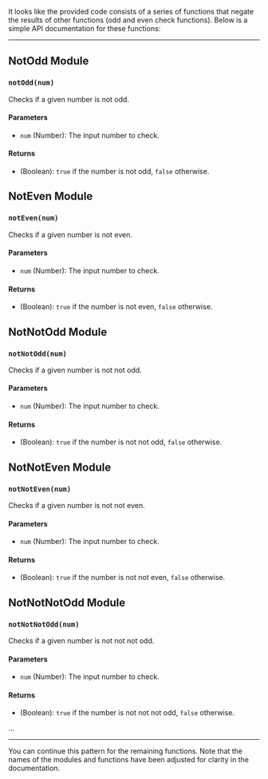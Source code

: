 It looks like the provided code consists of a series of functions that negate the results of other functions (odd and even check functions). Below is a simple API documentation for these functions:

---

## NotOdd Module

### `notOdd(num)`

Checks if a given number is not odd.

#### Parameters

- `num` (Number): The input number to check.

#### Returns

- (Boolean): `true` if the number is not odd, `false` otherwise.

## NotEven Module

### `notEven(num)`

Checks if a given number is not even.

#### Parameters

- `num` (Number): The input number to check.

#### Returns

- (Boolean): `true` if the number is not even, `false` otherwise.

## NotNotOdd Module

### `notNotOdd(num)`

Checks if a given number is not not odd.

#### Parameters

- `num` (Number): The input number to check.

#### Returns

- (Boolean): `true` if the number is not not odd, `false` otherwise.

## NotNotEven Module

### `notNotEven(num)`

Checks if a given number is not not even.

#### Parameters

- `num` (Number): The input number to check.

#### Returns

- (Boolean): `true` if the number is not not even, `false` otherwise.

## NotNotNotOdd Module

### `notNotNotOdd(num)`

Checks if a given number is not not not odd.

#### Parameters

- `num` (Number): The input number to check.

#### Returns

- (Boolean): `true` if the number is not not not odd, `false` otherwise.

...

---

You can continue this pattern for the remaining functions. Note that the names of the modules and functions have been adjusted for clarity in the documentation.
